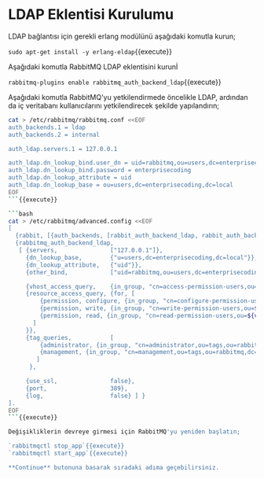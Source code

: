 # LDAP Eklentisi Kurulumu

LDAP bağlantısı için gerekli erlang modülünü aşağıdaki komutla kurun;

`sudo apt-get install -y erlang-eldap`{{execute}}

Aşağıdaki komutla RabbitMQ LDAP eklentisini kurunİ

`rabbitmq-plugins enable rabbitmq_auth_backend_ldap`{{execute}}

Aşağıdaki komutla RabbitMQ'yu yetkilendirmede öncelikle LDAP, ardından da iç veritabanı kullanıcılarını yetkilendirecek şekilde yapılandırın;

```bash
cat > /etc/rabbitmq/rabbitmq.conf <<EOF
auth_backends.1 = ldap
auth_backends.2 = internal

auth_ldap.servers.1 = 127.0.0.1

auth_ldap.dn_lookup_bind.user_dn = uid=rabbitmq,ou=users,dc=enterprisecoding,dc=local
auth_ldap.dn_lookup_bind.password = enterprisecoding
auth_ldap.dn_lookup_attribute = uid
auth_ldap.dn_lookup_base = ou=users,dc=enterprisecoding,dc=local
EOF
```{{execute}}

```bash
cat > /etc/rabbitmq/advanced.config <<EOF
[
  {rabbit, [{auth_backends, [rabbit_auth_backend_ldap, rabbit_auth_backend_internal]}]},
  {rabbitmq_auth_backend_ldap,
   [ {servers,               ["127.0.0.1"]},
     {dn_lookup_base,        {"u=users,dc=enterprisecoding,dc=local"}},
     {dn_lookup_attribute,   {"uid"}},
     {other_bind,            ["uid=rabbitmq,ou=users,dc=enterprisecoding,dc=local","enterprisecoding"]},

     {vhost_access_query,    {in_group, "cn=access-permission-users,ou=${vhost},ou=vhosts,ou=rabbitmq,dc=enterprisecoding,dc=local"}},
     {resource_access_query, {for, [
         {permission, configure, {in_group, "cn=configure-permission-users,ou=${vhost},ou=vhosts,ou=rabbitmq,dc=enterprisecoding,dc=local"}},
         {permission, write, {in_group, "cn=write-permission-users,ou=${vhost},ou=vhosts,ou=rabbitmq,dc=enterprisecoding,dc=local"}},
         {permission, read, {in_group, "cn=read-permission-users,ou=${vhost},ou=vhosts,ou=rabbitmq,dc=enterprisecoding,dc=local"}},
       ]
     }},
     {tag_queries,           [
         {administrator, {in_group, "cn=administrator,ou=tags,ou=rabbitmq,dc=enterprisecoding,dc=local"}},
         {management, {in_group, "cn=management,ou=tags,ou=rabbitmq,dc=enterprisecoding,dc=local"}},
        ]
      },

     {use_ssl,               false},
     {port,                  389},
     {log,                   false} ] }
].
EOF
```{{execute}}

Değişikliklerin devreye girmesi için RabbitMQ'yu yeniden başlatın;

`rabbitmqctl stop_app`{{execute}}
`rabbitmqctl start_app`{{execute}}

**Continue** butonuna basarak sıradaki adıma geçebilirsiniz.